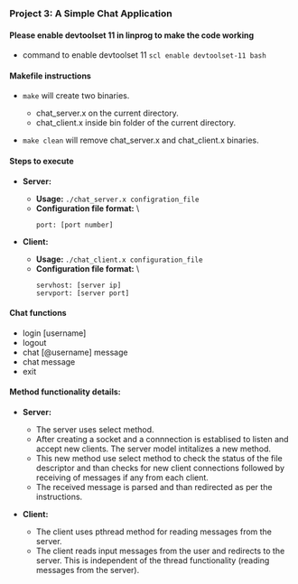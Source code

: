 ### Project 3: A Simple Chat Application

#### Please enable devtoolset 11 in linprog to make the code working
- command to enable devtoolset 11 `scl enable devtoolset-11 bash`

#### Makefile instructions
- `make` will create two binaries.
    - chat_server.x on the current directory.
    - chat_client.x inside bin folder of the current directory.

- `make clean` will remove chat_server.x and chat_client.x binaries.

#### Steps to execute
- <b>Server:</b> 
    - <b>Usage:</b> `./chat_server.x configration_file`
    - <b>Configuration file format:</b> \
        ```
        port: [port number]
        ```

- <b>Client:</b>
    - <b> Usage: </b> `./chat_client.x configuration_file`
    - <b> Configuration file format:</b> \
        ```
        servhost: [server ip]
        servport: [server port]
        ```

#### Chat functions
- login [username]
- logout
- chat [@username] message
- chat message
- exit

#### Method functionality details:
- <b>Server:</b>
    - The server uses select method. 
    - After creating a socket and a connnection is establised to listen and accept new clients. The server model intitalizes a new method. 
    - This new method use select method to check the status of the file descriptor and than checks for new client connections followed by receiving of messages if any from each client.
    - The received message is parsed and than redirected as per the instructions.

- <b>Client:</b>
    - The client uses pthread method for reading messages from the server.
    - The client reads input messages from the user and redirects to the server. This is independent of the thread functionality (reading messages from the server).